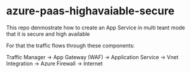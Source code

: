 # azure-paas-highavaiable-secure
This repo denmostrate how to create an App Service in multi teant mode that it is secure and high available

For that the traffic flows through these components:

Traffic Manager -> App Gateway (WAF) -> Application Service -> Vnet Integration -> Azure Firewall -> Internet

